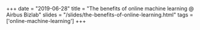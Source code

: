 +++
date = "2019-06-28"
title = "The benefits of online machine learning @ Airbus Bizlab"
slides = "/slides/the-benefits-of-online-learning.html"
tags = ['online-machine-learning']
+++

